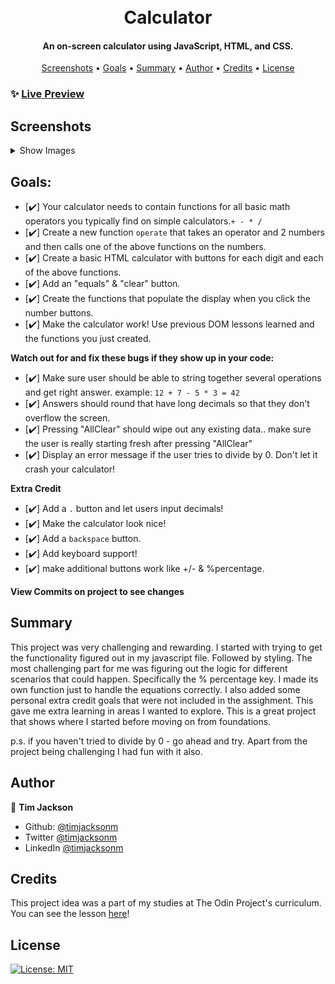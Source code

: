 <h1 align="center">
  <br>
  Calculator
  <br>
</h1>

<h4 align="center">An on-screen calculator using JavaScript, HTML, and CSS.</h4>

<p align="center">
  <a href="#screenshots">Screenshots</a> •
  <a href="#goals">Goals</a> •
  <a href="#summary">Summary</a> •
  <a href="#author">Author</a> •
    <a href="#credits">Credits</a> •
  <a href="#license">License</a>
</p>

### ✨ [Live Preview](https://timjacksonm.github.io/Calculator)

## Screenshots

<details>
  <summary>Show Images</summary>
  image summary
  <img src='#'>
  
  imagesummary 2
  <img src='#'>
</details>

## Goals:

- [✔️] Your calculator needs to contain functions for all basic math operators you typically find on simple calculators.`+ - * /`
- [✔️] Create a new function `operate` that takes an operator and 2 numbers and then calls one of the above functions on the numbers.
- [✔️] Create a basic HTML calculator with buttons for each digit and each of the above functions.
- [✔️] Add an "equals" & "clear" button.
- [✔️] Create the functions that populate the display when you click the number buttons.
- [✔️] Make the calculator work! Use previous DOM lessons learned and the functions you just created.

**Watch out for and fix these bugs if they show up in your code:**

- [✔️] Make sure user should be able to string together several operations and get right answer. example: `12 + 7 - 5 * 3 = 42`
- [✔️] Answers should round that have long decimals so that they don't overflow the screen.
- [✔️] Pressing "AllClear" should wipe out any existing data.. make sure the user is really starting fresh after pressing "AllClear"
- [✔️] Display an error message if the user tries to divide by 0. Don't let it crash your calculator!

**Extra Credit**

- [✔️] Add a `.` button and let users input decimals!
- [✔️] Make the calculator look nice!
- [✔️] Add a `backspace` button.
- [✔️] Add keyboard support!
- [✔️] make additional buttons work like +/- & %percentage.

**View Commits on project to see changes**

## Summary

This project was very challenging and rewarding. I started with trying to get the functionality figured out in my javascript file. Followed by styling. The most challenging part for me was figuring out the logic for different scenarios that could happen. Specifically the % percentage key. I made its own function just to handle the equations correctly. I also added some personal extra credit goals that were not included in the assighment. This gave me extra learning in areas I wanted to explore. This is a great project that shows where I started before moving on from foundations.

p.s. if you haven't tried to divide by 0 - go ahead and try. Apart from the project being challenging I had fun with it also.

## Author

👤 **Tim Jackson**

- Github: [@timjacksonm](https://github.com/timjacksonm)
- Twitter [@timjacksonm](https://twitter.com/timjacksonm)
- LinkedIn [@timjacksonm](https://linkedin.com/in/timjacksonm)

## Credits

This project idea was a part of my studies at The Odin Project's curriculum. You can see the lesson <a href="https://www.theodinproject.com/paths/foundations/courses/foundations/lessons/calculator" target="_blank">here</a>!

## License

<p>
  <a href="#">
    <img alt="License: MIT" src="https://img.shields.io/badge/License-MIT-yellow.svg">
</p>
